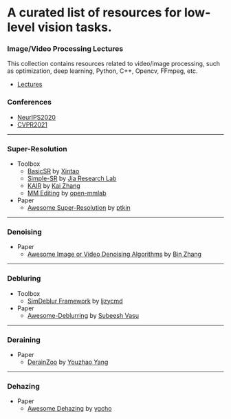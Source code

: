 # A curated list of resources for low-level vision tasks.

### Image/Video Processing Lectures
This collection contains resources related to video/image processing, such as optimization, deep learning, Python, C++, Opencv, FFmpeg, etc.
 - [Lectures](https://github.com/melo2109/Image-Processing-Video-Lectures)


### Conferences
- [NeurIPS2020](nips2020.md)
- [CVPR2021](cvpr2021.md)

- - -
### Super-Resolution
- Toolbox
  - [BasicSR](https://github.com/xinntao/BasicSR) by [Xintao](https://github.com/xinntao)
  - [Simple-SR](https://github.com/Jia-Research-Lab/Simple-SR) by [Jia Research Lab](https://github.com/Jia-Research-Lab)
  - [KAIR](https://github.com/cszn/KAIR) by [Kai Zhang](https://github.com/cszn)
  - [MM Editing](https://github.com/open-mmlab/mmediting) by [open-mmlab](https://github.com/open-mmlab)
- Paper
  - [Awesome Super-Resolution](https://github.com/ptkin/Awesome-Super-Resolution) by [ptkin](https://github.com/ptkin)

- - -
### Denoising
- Paper
  - [Awesome Image or Video Denoising Algorithms](https://github.com/z-bingo/awesome-image-denoising-state-of-the-art) by [Bin Zhang](https://github.com/z-bingo)

- - -
### Debluring
- Toolbox
  - [SimDeblur Framework](https://github.com/ljzycmd/SimDeblur) by [ljzycmd](https://github.com/ljzycmd)
- Paper
  - [Awesome-Deblurring](https://github.com/subeeshvasu/Awesome-Deblurring) by [Subeesh Vasu](https://github.com/subeeshvasu)

- - -
### Deraining
- Paper
  - [DerainZoo](https://github.com/nnUyi/DerainZoo) by [Youzhao Yang](https://github.com/nnUyi) 

- - -
### Dehazing
- Paper
  - [Awesome Dehazing](https://github.com/youngguncho/awesome-dehazing) by [ygcho](https://github.com/youngguncho)

